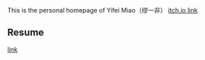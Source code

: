 This is the personal homepage of Yifei Miao（缪一非）
[itch.io link](https://yifeimiao.itch.io/) 
## Resume ##
[link](https://github.com/MMMIU/mmmiu.github.io/blob/f3bec65075d6db79ca75d7bed35144807fdcf16b/_files/CV-YifeiMiao.pdf)
